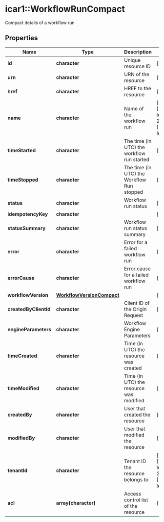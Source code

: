 # icar1::WorkflowRunCompact

Compact details of a workflow run

## Properties
Name | Type | Description | Notes
------------ | ------------- | ------------- | -------------
**id** | **character** | Unique resource ID | [optional] 
**urn** | **character** | URN of the resource | [optional] 
**href** | **character** | HREF to the resource | [optional] 
**name** | **character** | Name of the workflow run | [optional] [Max. length: 255] [Min. length: 0] 
**timeStarted** | **character** | The time (in UTC) the workflow run started | [optional] 
**timeStopped** | **character** | The time (in UTC) the Workflow Run stopped | [optional] 
**status** | **character** | Workflow run status | [optional] 
**idempotencyKey** | **character** |  | [optional] 
**statusSummary** | **character** | Workflow run status summary | [optional] 
**error** | **character** | Error for a failed workflow run | [optional] 
**errorCause** | **character** | Error cause for a failed workflow run | [optional] 
**workflowVersion** | [**WorkflowVersionCompact**](WorkflowVersionCompact.md) |  | [optional] 
**createdByClientId** | **character** | Client ID of the Origin Request | [optional] 
**engineParameters** | **character** | Workflow Engine Parameters | [optional] 
**timeCreated** | **character** | Time (in UTC) the resource was created | [optional] 
**timeModified** | **character** | Time (in UTC) the resource was modified | [optional] 
**createdBy** | **character** | User that created the resource | [optional] 
**modifiedBy** | **character** | User that modified the resource | [optional] 
**tenantId** | **character** | Tenant ID the resource belongs to | [optional] [Max. length: 255] [Min. length: 0] 
**acl** | **array[character]** | Access control list of the resource | [optional] 


